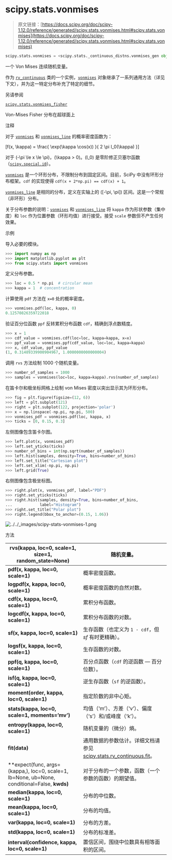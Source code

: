 # scipy.stats.vonmises

> 原文链接：[https://docs.scipy.org/doc/scipy-1.12.0/reference/generated/scipy.stats.vonmises.html#scipy.stats.vonmises](https://docs.scipy.org/doc/scipy-1.12.0/reference/generated/scipy.stats.vonmises.html#scipy.stats.vonmises)

```py
scipy.stats.vonmises = <scipy.stats._continuous_distns.vonmises_gen object>
```

一个 Von Mises 连续随机变量。

作为 [`rv_continuous`](scipy.stats.rv_continuous.html#scipy.stats.rv_continuous "scipy.stats.rv_continuous") 类的一个实例，[`vonmises`](#scipy.stats.vonmises "scipy.stats.vonmises") 对象继承了一系列通用方法（详见下文），并为这一特定分布补充了特定的细节。

另请参阅

[`scipy.stats.vonmises_fisher`](scipy.stats.vonmises_fisher.html#scipy.stats.vonmises_fisher "scipy.stats.vonmises_fisher")

Von-Mises Fisher 分布在超球面上

注释

对于 [`vonmises`](#scipy.stats.vonmises "scipy.stats.vonmises") 和 [`vonmises_line`](scipy.stats.vonmises_line.html#scipy.stats.vonmises_line "scipy.stats.vonmises_line") 的概率密度函数为：

\[f(x, \kappa) = \frac{ \exp(\kappa \cos(x)) }{ 2 \pi I_0(\kappa) }\]

对于 \(-\pi \le x \le \pi\)，\(\kappa > 0\)。\(I_0\) 是零阶修正贝塞尔函数（[`scipy.special.i0`](scipy.special.i0.html#scipy.special.i0 "scipy.special.i0")）。

[`vonmises`](#scipy.stats.vonmises "scipy.stats.vonmises") 是一个环形分布，不限制分布到固定区间。目前，SciPy 中没有环形分布框架。`cdf` 的实现使得 `cdf(x + 2*np.pi) == cdf(x) + 1`。

[`vonmises_line`](scipy.stats.vonmises_line.html#scipy.stats.vonmises_line "scipy.stats.vonmises_line") 是相同的分布，定义在实轴上的 \([-\pi, \pi]\) 区间。这是一个常规（非环形）分布。

关于分布参数的说明：[`vonmises`](#scipy.stats.vonmises "scipy.stats.vonmises") 和 [`vonmises_line`](scipy.stats.vonmises_line.html#scipy.stats.vonmises_line "scipy.stats.vonmises_line") 将 `kappa` 作为形状参数（集中度）和 `loc` 作为位置参数（环形均值）进行接受。接受 `scale` 参数但不产生任何效果。

示例

导入必要的模块。

```py
>>> import numpy as np
>>> import matplotlib.pyplot as plt
>>> from scipy.stats import vonmises 
```

定义分布参数。

```py
>>> loc = 0.5 * np.pi  # circular mean
>>> kappa = 1  # concentration 
```

计算使用 `pdf` 方法在 `x=0` 处的概率密度。

```py
>>> vonmises.pdf(loc, kappa, 0)
0.12570826359722018 
```

验证百分位函数 `ppf` 反转累积分布函数 `cdf`，精确到浮点数精度。

```py
>>> x = 1
>>> cdf_value = vonmises.cdf(loc=loc, kappa=kappa, x=x)
>>> ppf_value = vonmises.ppf(cdf_value, loc=loc, kappa=kappa)
>>> x, cdf_value, ppf_value
(1, 0.31489339900904967, 1.0000000000000004) 
```

调用 `rvs` 方法绘制 1000 个随机变量。

```py
>>> number_of_samples = 1000
>>> samples = vonmises(loc=loc, kappa=kappa).rvs(number_of_samples) 
```

在笛卡尔和极坐标网格上绘制 von Mises 密度以突出显示其为环形分布。

```py
>>> fig = plt.figure(figsize=(12, 6))
>>> left = plt.subplot(121)
>>> right = plt.subplot(122, projection='polar')
>>> x = np.linspace(-np.pi, np.pi, 500)
>>> vonmises_pdf = vonmises.pdf(loc, kappa, x)
>>> ticks = [0, 0.15, 0.3] 
```

左侧图像包含笛卡尔图。

```py
>>> left.plot(x, vonmises_pdf)
>>> left.set_yticks(ticks)
>>> number_of_bins = int(np.sqrt(number_of_samples))
>>> left.hist(samples, density=True, bins=number_of_bins)
>>> left.set_title("Cartesian plot")
>>> left.set_xlim(-np.pi, np.pi)
>>> left.grid(True) 
```

右侧图像包含极坐标图。

```py
>>> right.plot(x, vonmises_pdf, label="PDF")
>>> right.set_yticks(ticks)
>>> right.hist(samples, density=True, bins=number_of_bins,
...            label="Histogram")
>>> right.set_title("Polar plot")
>>> right.legend(bbox_to_anchor=(0.15, 1.06)) 
```

![../../_images/scipy-stats-vonmises-1.png](../Images/c8a14c418b2048482129cf07a70adf7e.png)

方法

| **rvs(kappa, loc=0, scale=1, size=1, random_state=None)** | 随机变量。 |
| --- | --- |
| **pdf(x, kappa, loc=0, scale=1)** | 概率密度函数。 |
| **logpdf(x, kappa, loc=0, scale=1)** | 概率密度函数的自然对数。 |
| **cdf(x, kappa, loc=0, scale=1)** | 累积分布函数。 |
| **logcdf(x, kappa, loc=0, scale=1)** | 累积分布函数的对数。 |
| **sf(x, kappa, loc=0, scale=1)** | 生存函数（也定义为 `1 - cdf`，但 *sf* 有时更精确）。 |
| **logsf(x, kappa, loc=0, scale=1)** | 生存函数的对数。 |
| **ppf(q, kappa, loc=0, scale=1)** | 百分点函数（`cdf` 的逆函数 — 百分位数）。 |
| **isf(q, kappa, loc=0, scale=1)** | 逆生存函数（`sf` 的逆函数）。 |
| **moment(order, kappa, loc=0, scale=1)** | 指定阶数的非中心矩。 |
| **stats(kappa, loc=0, scale=1, moments=’mv’)** | 均值（‘m’）、方差（‘v’）、偏度（‘s’）和/或峰度（‘k’）。 |
| **entropy(kappa, loc=0, scale=1)** | 随机变量的（微分）熵。 |
| **fit(data)** | 通用数据的参数估计。详细文档请参见 [scipy.stats.rv_continuous.fit](https://docs.scipy.org/doc/scipy/reference/generated/scipy.stats.rv_continuous.fit.html#scipy.stats.rv_continuous.fit)。 |
| **expect(func, args=(kappa,), loc=0, scale=1, lb=None, ub=None, conditional=False, **kwds)** | 对于分布的一个参数，函数（一个参数的函数）的期望值。 |
| **median(kappa, loc=0, scale=1)** | 分布的中位数。 |
| **mean(kappa, loc=0, scale=1)** | 分布的均值。 |
| **var(kappa, loc=0, scale=1)** | 分布的方差。 |
| **std(kappa, loc=0, scale=1)** | 分布的标准差。 |
| **interval(confidence, kappa, loc=0, scale=1)** | 置信区间，围绕中位数具有相等面积的区间。 |
